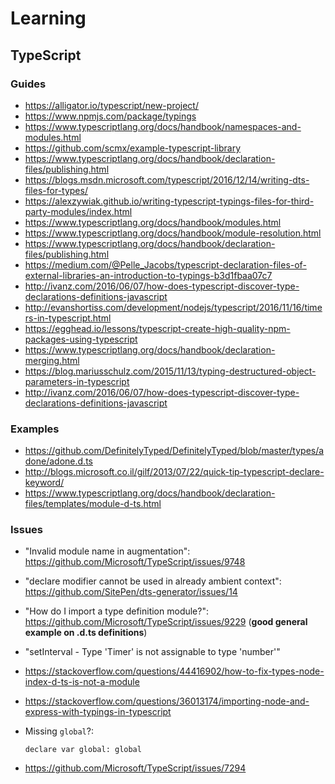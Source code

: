 # Learning

## TypeScript

### Guides

- https://alligator.io/typescript/new-project/
- https://www.npmjs.com/package/typings
- https://www.typescriptlang.org/docs/handbook/namespaces-and-modules.html
- https://github.com/scmx/example-typescript-library
- https://www.typescriptlang.org/docs/handbook/declaration-files/publishing.html
- https://blogs.msdn.microsoft.com/typescript/2016/12/14/writing-dts-files-for-types/
- https://alexzywiak.github.io/writing-typescript-typings-files-for-third-party-modules/index.html
- https://www.typescriptlang.org/docs/handbook/modules.html
- https://www.typescriptlang.org/docs/handbook/module-resolution.html
- https://www.typescriptlang.org/docs/handbook/declaration-files/publishing.html
- https://medium.com/@Pelle_Jacobs/typescript-declaration-files-of-external-libraries-an-introduction-to-typings-b3d1fbaa07c7
- http://ivanz.com/2016/06/07/how-does-typescript-discover-type-declarations-definitions-javascript
- http://evanshortiss.com/development/nodejs/typescript/2016/11/16/timers-in-typescript.html
- https://egghead.io/lessons/typescript-create-high-quality-npm-packages-using-typescript
- https://www.typescriptlang.org/docs/handbook/declaration-merging.html
- https://blog.mariusschulz.com/2015/11/13/typing-destructured-object-parameters-in-typescript
- http://ivanz.com/2016/06/07/how-does-typescript-discover-type-declarations-definitions-javascript

### Examples

- https://github.com/DefinitelyTyped/DefinitelyTyped/blob/master/types/adone/adone.d.ts
- http://blogs.microsoft.co.il/gilf/2013/07/22/quick-tip-typescript-declare-keyword/
- https://www.typescriptlang.org/docs/handbook/declaration-files/templates/module-d-ts.html

### Issues

- "Invalid module name in augmentation": https://github.com/Microsoft/TypeScript/issues/9748
- "declare modifier cannot be used in already ambient context": https://github.com/SitePen/dts-generator/issues/14
- "How do I import a type definition module?": https://github.com/Microsoft/TypeScript/issues/9229 (**good general example on .d.ts definitions**)
- "setInterval - Type 'Timer' is not assignable to type 'number'"
- https://stackoverflow.com/questions/44416902/how-to-fix-types-node-index-d-ts-is-not-a-module
- https://stackoverflow.com/questions/36013174/importing-node-and-express-with-typings-in-typescript
- Missing `global`?:

  ```
  declare var global: global
  ```
- https://github.com/Microsoft/TypeScript/issues/7294
